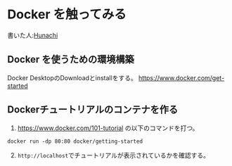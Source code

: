 # Docker を触ってみる
書いた人:[Hunachi](https://twitter.com/_hunachi)

## Docker を使うための環境構築
Docker DesktopのDownloadとinstallをする。
https://www.docker.com/get-started

## Dockerチュートリアルのコンテナを作る

1. https://www.docker.com/101-tutorial
の以下のコマンドを打つ。

`docker run -dp 80:80 docker/getting-started`

2. `http://localhost`でチュートリアルが表示されているかを確認する。
